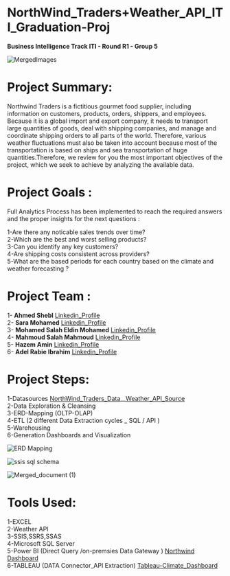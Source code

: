 # NorthWind_Traders+Weather_API_ITI_Graduation-Proj  
**Business Intelligence Track ITI - Round R1 - Group 5**   

![MergedImages](https://github.com/AhmedShebl21/NorthWind_Weather_API__ITI_Graduation-Proj_G5/assets/91529929/1154447a-d3a9-40f5-b920-18cc34a2c9bd)


# **Project Summary:**
Northwind Traders is  a fictitious gourmet food supplier, including information on customers, products, orders, shippers, and employees.
Because it is a global import and export company, it needs to transport large quantities of goods, deal with shipping companies, and manage and coordinate shipping orders to all parts of the world. Therefore, various weather fluctuations must also be taken into account because most of the transportation is based on ships and sea transportation of huge quantities.Therefore, we review for you the most important objectives of the project, which we seek to achieve by analyzing the available data.  
# **Project Goals :**
Full Analytics Process has been implemented to reach the required answers and the proper insights for the next questions : 

1-Are there any noticable sales trends over time?  
2-Which are the best and worst selling products?  
3-Can you identify any key customers?  
4-Are shipping costs consistent across providers?  
5-What are the based periods for each country based on the climate and weather forecasting ?  
# Project Team :
1- **Ahmed Shebl**   [Linkedin_Profile](https://www.linkedin.com/in/ahmednasershebl/)  
2- **Sara Mohamed**  [Linkedin_Profile](https://www.linkedin.com/in/sarah-mohamed-872923102)  
3- **Mohamed Salah Eldin Mohamed**  [Linkedin_Profile](https://www.linkedin.com/in/mohamed-elkial-9b365118a)  
4- **Mahmoud Salah Mahmoud**  [Linkedin_Profile](https://www.linkedin.com/in/mahmoud-salah-2669bb250)  
5- **Hazem Amin**  [Linkedin_Profile](https://www.linkedin.com/in/sarah-mohamed-872923102)  
6- **Adel Rabie Ibrahim**  [Linkedin_Profile](https://www.linkedin.com/in/adel-rabie-1609791a9)  

# **Project Steps:**  
1-Datasources   [NorthWind_Traders_Data](https://mavenanalytics.io/data-playground)__[Weather_API_Source](https://mavenanalytics.io/data-playground)   
2-Data Exploration & Cleansing  
3-ERD-Mapping  (OLTP-OLAP)    
4-ETL (2 different Data Extraction cycles  _ SQL / API )   
5-Warehousing  
6-Generation Dashboards and Visualization   

![ERD Mapping](https://github.com/AhmedShebl21/NorthWind_Weather_API__ITI_Graduation-Proj_G5/assets/91529929/6ef994bc-d79a-4d9e-82ad-dcd5c058dd0a)

![ssis sql schema](https://github.com/AhmedShebl21/NorthWind_Weather_API__ITI_Graduation-Proj_G5/assets/91529929/f710f0ab-bf86-4bbc-b972-985191ac478f)    

![Merged_document (1)](https://github.com/AhmedShebl21/NorthWind_Weather_API__ITI_Graduation-Proj_G5/assets/91529929/7463feee-f7b1-41ff-8345-843af524b003)


# **Tools Used:**  
1-EXCEL   
2-Weather API   
3-SSIS,SSRS,SSAS   
4-Microsoft SQL Server  
5-Power BI (Direct Query /on-premsies Data Gateway )   [Northwind Dashboard](https://www.novypro.com/project/northwind-traders-dashboard-power-bi-3)     
6-TABLEAU  (DATA Connector_API Extraction) [Tableau-Climate_Dashboard](https://public.tableau.com/app/profile/ahmed.naser.morsy.shebl/viz/Weather_API_Final-Proj/FinalDashboard)   




